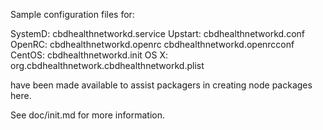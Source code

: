 Sample configuration files for:

SystemD: cbdhealthnetworkd.service
Upstart: cbdhealthnetworkd.conf
OpenRC:  cbdhealthnetworkd.openrc
         cbdhealthnetworkd.openrcconf
CentOS:  cbdhealthnetworkd.init
OS X:    org.cbdhealthnetwork.cbdhealthnetworkd.plist

have been made available to assist packagers in creating node packages here.

See doc/init.md for more information.
